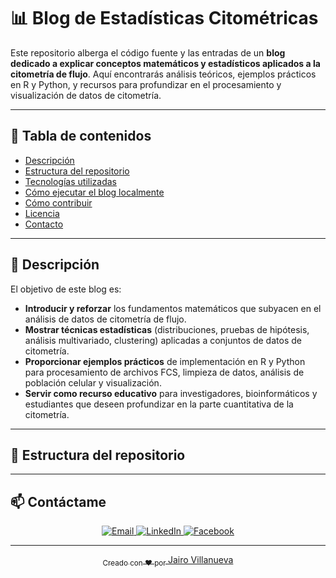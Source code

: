 # 📊 Blog de Estadísticas Citométricas

Este repositorio alberga el código fuente y las entradas de un **blog dedicado a explicar conceptos matemáticos y estadísticos aplicados a la citometría de flujo**. Aquí encontrarás análisis teóricos, ejemplos prácticos en R y Python, y recursos para profundizar en el procesamiento y visualización de datos de citometría.

---

## 📝 Tabla de contenidos

- [Descripción](#descripción)  
- [Estructura del repositorio](#estructura-del-repositorio)  
- [Tecnologías utilizadas](#tecnologías-utilizadas)  
- [Cómo ejecutar el blog localmente](#cómo-ejecutar-el-blog-localmente)  
- [Cómo contribuir](#cómo-contribuir)  
- [Licencia](#licencia)  
- [Contacto](#contacto)  

---

## 📖 Descripción

El objetivo de este blog es:

- **Introducir y reforzar** los fundamentos matemáticos que subyacen en el análisis de datos de citometría de flujo.  
- **Mostrar técnicas estadísticas** (distribuciones, pruebas de hipótesis, análisis multivariado, clustering) aplicadas a conjuntos de datos de citometría.  
- **Proporcionar ejemplos prácticos** de implementación en R y Python para procesamiento de archivos FCS, limpieza de datos, análisis de población celular y visualización.  
- **Servir como recurso educativo** para investigadores, bioinformáticos y estudiantes que deseen profundizar en la parte cuantitativa de la citometría.

---

## 📂 Estructura del repositorio

---

## 📫 Contáctame
<p align="center">
  <a href="mailto:jvillanuevatoledo@gmail.com" target="_blank">
    <img src="https://img.shields.io/badge/Email-D14836?style=for-the-badge&logo=gmail&logoColor=white" alt="Email"/>
  </a>
  <a href="https://www.linkedin.com/in/jairo-r-v-8a1192204" target="_blank">
    <img src="https://img.shields.io/badge/LinkedIn-0A66C2?style=for-the-badge&logo=linkedin&logoColor=white" alt="LinkedIn"/>
  </a>
   <a href="https://www.facebook.com/citometriadeflujo" target="_blank">
    <img src="https://img.shields.io/badge/Facebook-1877F2?style=for-the-badge&logo=facebook&logoColor=white" alt="Facebook"/>
</p>

---

<p align="center">
  <sub>Creado con ❤️ por <a href="https://github.com/jvillanuevatoledo">Jairo Villanueva</a></sub>
</p>

